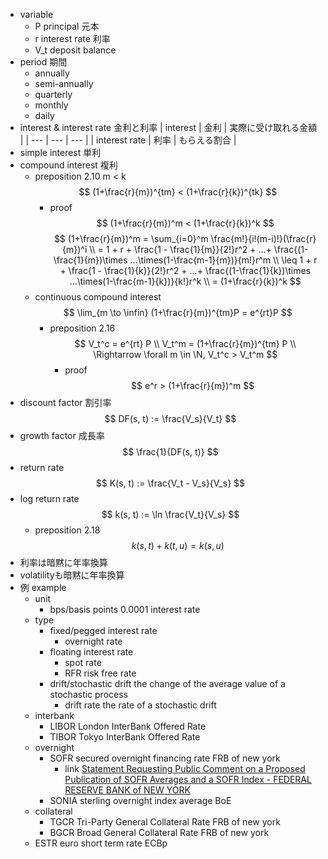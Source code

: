- variable
    - P principal 元本
    - r interest rate 利率
    - V_t deposit balance
- period 期間
    - annually
    - semi-annually
    - quarterly
    - monthly
    - daily
- interest & interest rate 金利と利率
    | interest | 金利 | 実際に受け取れる金額 |
    | --- | --- | --- |
    | interest rate | 利率 | もらえる割合 |
- simple interest 単利
- compound interest 複利
    - preposition 2.10
        m < k
        $$
        (1+\frac{r}{m})^{tm} < (1+\frac{r}{k})^{tk}
        $$
        - proof
            $$
            (1+\frac{r}{m})^m < (1+\frac{r}{k})^k
            $$
            $$
            (1+\frac{r}{m})^m = \sum_{i=0}^m \frac{m!}{i!(m-i)!}(\frac{r}{m})^i \\
            = 1 + r + \frac{1 - \frac{1}{m}}{2!}r^2 + ...+ \frac{(1-\frac{1}{m})\times ...\times(1-\frac{m-1}{m})}{m!}r^m \\
            \leq 1 + r + \frac{1 - \frac{1}{k}}{2!}r^2 + ...+ \frac{(1-\frac{1}{k})\times ...\times(1-\frac{m-1}{k})}{k!}r^k \\
            = (1+\frac{r}{k})^k
            $$
    - continuous compound interest
        $$
        \lim_{m \to \infin} (1+\frac{r}{m})^{tm}P = e^{rt}P
        $$
        - preposition 2.16
            $$
            V_t^c = e^{rt} P \\
            V_t^m = (1+\frac{r}{m})^{tm} P \\
            \Rightarrow \forall m \in \N, V_t^c > V_t^m
            $$
            - proof
                $$
                e^r > (1+\frac{r}{m})^m
                $$
- discount factor 割引率
    $$
    DF(s, t) := \frac{V_s}{V_t}
    $$
- growth factor 成長率
    $$
    \frac{1}{DF(s, t)}
    $$
- return rate
    $$
    K(s, t) := \frac{V_t - V_s}{V_s} 
    $$
- log return rate
    $$
    k(s, t) := \ln \frac{V_t}{V_s}
    $$
    - preposition 2.18
        $$
        k(s, t) + k(t, u) = k(s, u)
        $$
- 利率は暗黙に年率換算
- volatilityも暗黙に年率換算
- 例 example
    - unit
        - bps/basis points
            0.0001
            interest rate
    - type
        - fixed/pegged interest rate
            - overnight rate
        - floating interest rate
            - spot rate
            - RFR risk free rate
        - drift/stochastic drift
            the change of the average value of a stochastic process
            - drift rate
                the rate of a stochastic drift
    - interbank
        - LIBOR London InterBank Offered Rate
        - TIBOR Tokyo InterBank Offered Rate
    - overnight
        - SOFR secured overnight financing rate
            FRB of new york
            - link
                [Statement Requesting Public Comment on a Proposed Publication of SOFR Averages and a SOFR Index - FEDERAL RESERVE BANK of NEW YORK](https://www.newyorkfed.org/markets/opolicy/operating_policy_191104)
        - SONIA sterling overnight index average
            BoE
    - collateral
        - TGCR Tri-Party General Collateral Rate
            FRB of new york
        - BGCR Broad General Collateral Rate
            FRB of new york
    - ESTR euro short term rate
        ECBp